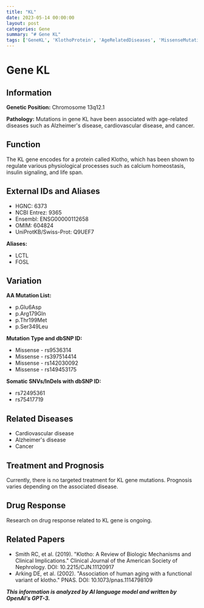 ```yaml
---
title: "KL"
date: 2023-05-14 00:00:00
layout: post
categories: Gene
summary: "# Gene KL"
tags: ['GeneKL', 'KlothoProtein', 'AgeRelatedDiseases', 'MissenseMutations', 'SomaticSNVs', 'CardiovascularDisease', 'AlzheimersDisease', 'Cancer']
---
```


# Gene KL

## Information

**Genetic Position:** Chromosome 13q12.1

**Pathology:** Mutations in gene KL have been associated with age-related diseases such as Alzheimer's disease, cardiovascular disease, and cancer.

## Function

The KL gene encodes for a protein called Klotho, which has been shown to regulate various physiological processes such as calcium homeostasis, insulin signaling, and life span.

## External IDs and Aliases

- HGNC: 6373
- NCBI Entrez: 9365
- Ensembl: ENSG00000112658
- OMIM: 604824
- UniProtKB/Swiss-Prot: Q9UEF7

**Aliases:**

- LCTL
- FOSL

## Variation

**AA Mutation List:**

- p.Glu6Asp
- p.Arg179Gln
- p.Thr199Met
- p.Ser349Leu

**Mutation Type and dbSNP ID:**

- Missense - rs9536314
- Missense - rs397514414
- Missense - rs142030092
- Missense - rs149453175

**Somatic SNVs/InDels with dbSNP ID:**

- rs72495361
- rs75417719

## Related Diseases

- Cardiovascular disease
- Alzheimer's disease
- Cancer

## Treatment and Prognosis

Currently, there is no targeted treatment for KL gene mutations. Prognosis varies depending on the associated disease.

## Drug Response

Research on drug response related to KL gene is ongoing.

## Related Papers

- Smith RC, et al. (2019). "Klotho: A Review of Biologic Mechanisms and Clinical Implications." Clinical Journal of the American Society of Nephrology. DOI: 10.2215/CJN.11120917
- Arking DE, et al. (2002). "Association of human aging with a functional variant of klotho." PNAS. DOI: 10.1073/pnas.1114798109

**_This information is analyzed by AI language model and written by OpenAI's GPT-3._**